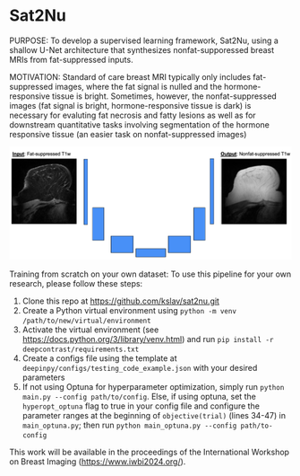 # Sat2Nu

PURPOSE: To develop a supervised learning framework, Sat2Nu, using a shallow U-Net architecture that synthesizes nonfat-supporessed breast MRIs from fat-suppressed inputs.

MOTIVATION: Standard of care breast MRI typically only includes fat-suppressed images, where the fat signal is nulled and the hormone-responsive tissue is bright. Sometimes, however, the nonfat-suppressed images (fat signal is bright, hormone-responsive tissue is dark) is necessary for evaluting fat necrosis and fatty lesions as well as for downstream quantitative tasks involving segmentation of the hormone responsive tissue (an easier task on nonfat-suppressed images)

<img src="assets/Figure1.png" width="800">

Training from scratch on your own dataset:
To use this pipeline for your own research, please follow these steps:
1. Clone this repo at https://github.com/kslav/sat2nu.git
2. Create a Python virtual environment using `python -m venv /path/to/new/virtual/environment`
3. Activate the virtual environment (see https://docs.python.org/3/library/venv.html) and run `pip install -r deepcontrast/requirements.txt`
4. Create a configs file using the template at `deepinpy/configs/testing_code_example.json` with your desired parameters
5. If not using Optuna for hyperparameter optimization, simply run `python main.py --config path/to/config`. Else, if using optuna, set the `hyperopt_optuna` flag to true in your config file and configure the parameter ranges at the beginning of `objective(trial)` (lines 34-47) in `main_optuna.py`; then run `python main_optuna.py --config path/to-config`

This work will be available in the proceedings of the International Workshop on Breast Imaging (https://www.iwbi2024.org/). 